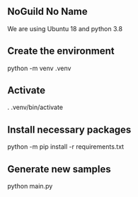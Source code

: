 ## NoGuild No Name

We are using Ubuntu 18 and python 3.8

## Create the environment

python -m venv .venv

## Activate

. .venv/bin/activate

## Install necessary packages

python -m pip install -r requirements.txt

## Generate new samples

python main.py